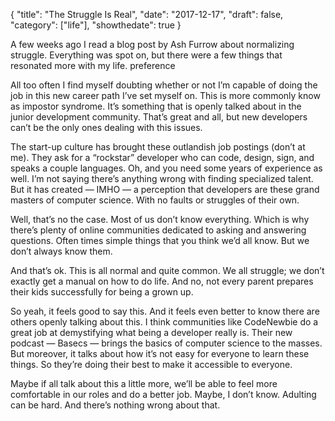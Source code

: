 {
  "title": "The Struggle Is Real",
  "date": "2017-12-17",
  "draft": false,
  "category": ["life"],
  "showthedate": true
}

A few weeks ago I read a blog post by Ash Furrow about normalizing struggle. Everything was spot on, but there were a few things that resonated more with my life. preference

All too often I find myself doubting whether or not I’m capable of doing the job in this new career path I’ve set myself on. This is more commonly know as impostor syndrome. It’s something that is openly talked about in the junior development community. That’s great and all, but new developers can’t be the only ones dealing with this issues.

The start-up culture has brought these outlandish job postings (don’t at me). They ask for a “rockstar” developer who can code, design, sign, and speaks a couple languages. Oh, and you need some years of experience as well. I’m not saying there’s anything wrong with finding specialized talent. But it has created — IMHO — a perception that developers are these grand masters of computer science. With no faults or struggles of their own.

Well, that’s no the case. Most of us don’t know everything. Which is why there’s plenty of online communities dedicated to asking and answering questions. Often times simple things that you think we’d all know. But we don’t always know them.

And that’s ok. This is all normal and quite common. We all struggle; we don’t exactly get a manual on how to do life. And no, not every parent prepares their kids successfully for being a grown up.

So yeah, it feels good to say this. And it feels even better to know there are others openly talking about this. I think communities like CodeNewbie do a great job at demystifying what being a developer really is. Their new podcast — Basecs — brings the basics of computer science to the masses. But moreover, it talks about how it’s not easy for everyone to learn these things. So they’re doing their best to make it accessible to everyone.

Maybe if all talk about this a little more, we’ll be able to feel more comfortable in our roles and do a better job. Maybe, I don’t know. Adulting can be hard. And there’s nothing wrong about that.
